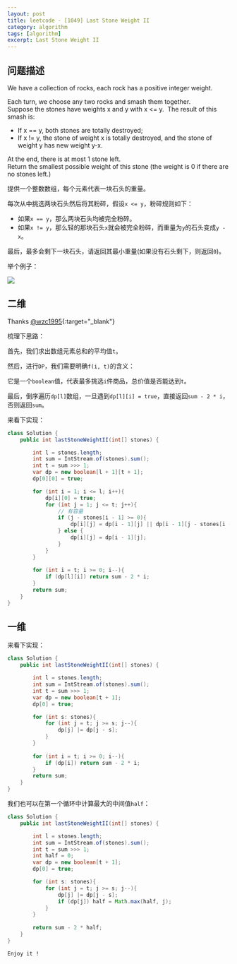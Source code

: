 ```yaml
---
layout: post
title: leetcode - [1049] Last Stone Weight II
category: algorithm
tags: [algorithm]
excerpt: Last Stone Weight II
---
```


## 问题描述  

We have a collection of rocks, each rock has a positive integer weight.  

Each turn, we choose any two rocks and smash them together.    
Suppose the stones have weights x and y with x <= y.  The result of this smash is:  

- If x == y, both stones are totally destroyed;  
- If x != y, the stone of weight x is totally destroyed, and the stone of weight y has new weight y-x.  

At the end, there is at most 1 stone left.   
Return the smallest possible weight of this stone (the weight is 0 if there are no stones left.)  

提供一个整数数组，每个元素代表一块石头的重量。  

每次从中挑选两块石头然后将其粉碎，假设`x <= y`，粉碎规则如下：  

- 如果`x == y`，那么两块石头均被完全粉碎。  
- 如果`x != y`，那么轻的那块石头`x`就会被完全粉碎，而重量为`y`的石头变成`y - x`。  

最后，最多会剩下一块石头，请返回其最小重量(如果没有石头剩下，则返回`0`)。  


举个例子：  

![](https://yyc-images.oss-cn-beijing.aliyuncs.com/leetcode_1049_demo.png)  


## 二维    

Thanks [@wzc1995](https://www.acwing.com/solution/content/2139/){:target="_blank"}  


梳理下思路：  

首先，我们求出数组元素总和的平均值`t`。  

然后，进行`DP`，我们需要明确`f(i, t)`的含义：  

它是一个`boolean`值，代表最多挑选`i`件商品，总价值是否能达到`t`。  

最后，倒序遍历`dp[l]`数组，一旦遇到`dp[l][i] = true`，直接返回`sum - 2 * i`，否则返回`sum`。  


来看下实现：  


``` java
class Solution {
    public int lastStoneWeightII(int[] stones) {

        int l = stones.length;
        int sum = IntStream.of(stones).sum();
        int t = sum >>> 1;
        var dp = new boolean[l + 1][t + 1];
        dp[0][0] = true;

        for (int i = 1; i <= l; i++){
            dp[i][0] = true;
            for (int j = 1; j <= t; j++){
                // 有容量
                if (j - stones[i - 1] >= 0){
                    dp[i][j] = dp[i - 1][j] || dp[i - 1][j - stones[i - 1]];
                } else {
                    dp[i][j] = dp[i - 1][j];
                }
            }
        }
        
        for (int i = t; i >= 0; i--){
            if (dp[l][i]) return sum - 2 * i;
        }
        return sum;
    }
}
```


## 一维    


来看下实现：  


``` java
class Solution {
    public int lastStoneWeightII(int[] stones) {

        int l = stones.length;
        int sum = IntStream.of(stones).sum();
        int t = sum >>> 1;
        var dp = new boolean[t + 1];
        dp[0] = true;

        for (int s: stones){
            for (int j = t; j >= s; j--){
                dp[j] |= dp[j - s];
            }
        }
        
        for (int i = t; i >= 0; i--){
            if (dp[i]) return sum - 2 * i;
        }
        return sum;
    }
}
```

我们也可以在第一个循环中计算最大的中间值`half`：  

``` java
class Solution {
    public int lastStoneWeightII(int[] stones) {

        int l = stones.length;
        int sum = IntStream.of(stones).sum();
        int t = sum >>> 1;
        int half = 0;
        var dp = new boolean[t + 1];
        dp[0] = true;

        for (int s: stones){
            for (int j = t; j >= s; j--){
                dp[j] |= dp[j - s];
                if (dp[j]) half = Math.max(half, j);
            }
        }
        
        return sum - 2 * half;
    }
}
```

`Enjoy it ! `